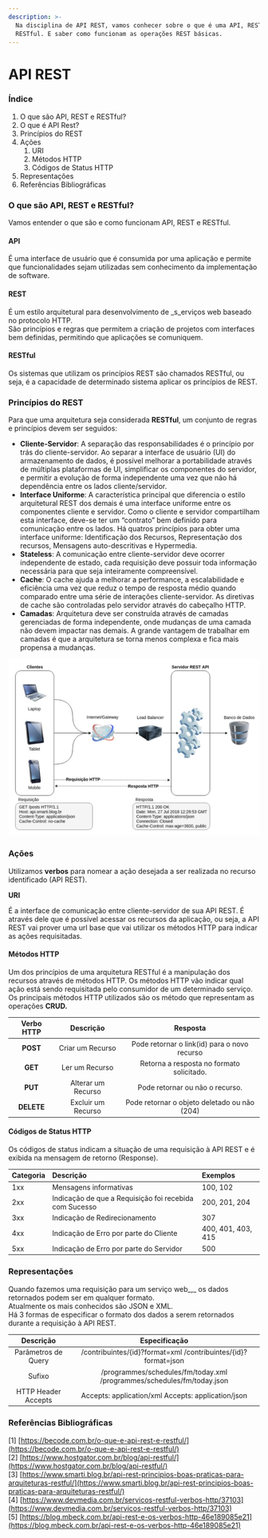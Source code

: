 ```yaml
---
description: >-
  Na disciplina de API REST, vamos conhecer sobre o que é uma API, REST e
  RESTful. E saber como funcionam as operações REST básicas.
---
```


# API REST

### Índice

1. O que são API, REST e RESTful?
2. O que é API Rest?
3. Princípios do REST
4. Ações
   1. URI
   2. Métodos HTTP
   3. Códigos de Status HTTP
5. Representações
6. Referências Bibliográficas

### O que são API, REST e RESTful?

Vamos entender o que são e como funcionam API, REST e RESTful.

#### API

É uma interface de usuário que é consumida por uma aplicação e permite que funcionalidades sejam utilizadas sem conhecimento da implementação de software.

#### REST 

É um estilo arquitetural para desenvolvimento de _s_erviços web baseado no protocolo HTTP.   
São princípios e regras que permitem a criação de projetos com interfaces bem definidas, permitindo que aplicações se comuniquem.

#### RESTful

Os sistemas que utilizam os princípios REST são chamados RESTful, ou seja, é a capacidade de determinado sistema aplicar os princípios de REST.

### Princípios do REST

Para que uma arquitetura seja considerada **RESTful**, um conjunto de regras e princípios devem ser seguidos:

* **Cliente-Servidor**: A separação das responsabilidades é o princípio por trás do cliente-servidor. Ao separar a interface de usuário \(UI\) do armazenamento de dados, é possível melhorar a portabilidade através de múltiplas plataformas de UI, simplificar os componentes do servidor, e permitir a evolução de forma independente uma vez que não há dependência entre os lados cliente/servidor. 
* **Interface Uniforme**: A característica principal que diferencia o estilo arquitetural REST dos demais é uma interface uniforme entre os componentes cliente e servidor. Como o cliente e servidor compartilham esta interface, deve-se ter um “contrato” bem definido para comunicação entre os lados.  Há quatros princípios para obter uma interface uniforme:  Identificação dos Recursos, Representação dos recursos, Mensagens auto-descritivas e Hypermedia. 
* **Stateless**: A comunicação entre cliente-servidor deve ocorrer independente de estado, cada requisição deve possuir toda informação necessária para que seja inteiramente compreensível.  
* **Cache**: O cache ajuda a melhorar a performance, a escalabilidade e eficiência uma vez que reduz o tempo de resposta médio quando comparado entre uma série de interações cliente-servidor. As diretivas de cache são controladas pelo servidor através do cabeçalho HTTP. 
* **Camadas**: Arquitetura deve ser construída através de camadas gerenciadas de forma independente, onde mudanças de uma camada não devem impactar nas demais.  A grande vantagem de trabalhar em camadas é que a arquitetura se torna menos complexa e fica mais propensa a mudanças.

![](.gitbook/assets/screen-shot-2020-05-25-at-16.39.20.png)

### Ações

Utilizamos **verbos** para nomear a ação desejada a ser realizada no recurso identificado \(API REST\).

**URI**

É a interface de comunicação entre cliente-servidor de sua API REST. É através dele que é possível acessar os recursos da aplicação, ou seja, a API REST vai prover uma url base que vai utilizar os métodos HTTP para indicar as ações requisitadas.

#### Métodos HTTP

Um dos princípios de uma arquitetura RESTful é a manipulação dos recursos através de métodos HTTP.  Os métodos HTTP vão indicar qual ação está sendo requisitada pelo consumidor de um determinado serviço.  
Os principais métodos HTTP utilizados são os método que representam as operações **CRUD.** 

| **Verbo HTTP** | Descrição | Resposta |
| :---: | :---: | :---: |
| **POST** | Criar um Recurso | Pode retornar o link\(id\) para o  novo recurso |
| **GET** | Ler um Recurso | Retorna a resposta no formato  solicitado. |
| **PUT** | Alterar um Recurso | Pode retornar ou não o recurso. |
| **DELETE** | Excluir um Recurso | Pode retornar o objeto deletado  ou não \(204\) |

#### Códigos de Status HTTP

Os códigos de status indicam a situação de uma requisição à API REST e é exibida na mensagem de retorno \(Response\).

| Categoria | **Descrição** | Exemplos |
| :--- | :--- | :--- |
| 1xx | Mensagens informativas | 100, 102 |
| 2xx | Indicação de que a Requisição foi recebida  com Sucesso | 200, 201, 204 |
| 3xx | Indicação de Redirecionamento | 307 |
| 4xx | Indicação de Erro por parte do Cliente | 400, 401, 403, 415 |
| 5xx | Indicação de Erro por parte do Servidor | 500 |

### Representações 

Quando fazemos uma requisição para um serviço web_,_  os dados retornados podem ser em qualquer formato.   
Atualmente os mais conhecidos são JSON e  XML.  
Há 3 formas de especificar o formato dos dados a serem retornados durante a requisição à API REST. 

| Descrição | Especificação |
| :---: | :---: |
| Parâmetros de Query | /contribuintes/{id}?format=xml  /contribuintes/{id}?format=json |
| Sufixo | /programmes/schedules/fm/today.xml /programmes/schedules/fm/today.json |
| HTTP Header Accepts | Accepts: application/xml  Accepts: application/json |

### Referências Bibliográficas 

\[1\] [https://becode.com.br/o-que-e-api-rest-e-restful/](https://becode.com.br/o-que-e-api-rest-e-restful/)  
\[2\] [https://www.hostgator.com.br/blog/api-restful/](https://www.hostgator.com.br/blog/api-restful/)  
\[3\] [https://www.smarti.blog.br/api-rest-principios-boas-praticas-para-arquiteturas-restful/](https://www.smarti.blog.br/api-rest-principios-boas-praticas-para-arquiteturas-restful/)  
\[4\] [https://www.devmedia.com.br/servicos-restful-verbos-http/37103](https://www.devmedia.com.br/servicos-restful-verbos-http/37103)  
\[5\] [https://blog.mbeck.com.br/api-rest-e-os-verbos-http-46e189085e21](https://blog.mbeck.com.br/api-rest-e-os-verbos-http-46e189085e21)

